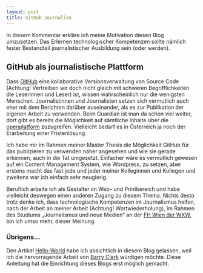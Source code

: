 ```yaml
---
layout: post
title: GitHub Journalism
---
```


In diesem Kommentar erkläre ich meine Motivation diesen Blog umzusetzen. Das Erlernen technologischer Kompetenzen sollte nämlich fester Bestandteil journalistischer Ausbildung sein (oder werden). 

## GitHub als journalistische Plattform

Dass [GitHub](http://github/) eine kollaborative Versionsverwaltung von Source Code (Achtung! Vertreiben wir doch nicht gleich mit schweren Begrifflichkeiten die Leserinnen und Leser) ist, wissen wahrscheinlich nur die wenigsten Menschen. Journalistinnen und Journalisten setzen sich vermutlich auch eher mit dem Berichten darüber auseinander, als es zur Publikation der eigenen Arbeit zu verwenden. Beim Guardian ist man da schon viel weiter, dort gibt es bereits die Möglichkeit auf sämtliche Inhalte über die [openplatform](http://open-platform.theguardian.com) zuzugreifen. Vielleicht bedarf es in Österreich ja noch der Erarbeitung einer Fristenlösung.

Ich habe mir im Rahmen meiner Master Thesis die Möglichkeit GitHub für das publizieren zu verwenden näher angesehen und wie sie gerade erkennen, auch in die Tat umgesetzt. Einfacher wäre es vermutlich gewesen auf ein Content Management System, wie Wordpress, zu setzen, aber erstens macht das fast jede und jeder meiner Kolleginnen und Kollegen und zweitens war ich einfach sehr neugierig.

Beruflich arbeite ich als Gestalter im Web- und Printbereich und habe vielleicht deswegen einen anderen Zugang zu diesem Thema. Nichts desto trotz denke ich, dass technologische Kompetenzen im Journalismus helfen, nach der Arbeit an meiner Arbeit (Achtung! Wortwiederholung), im Rahmen des Studiums „Journalismus und neue Medien“ an der [FH Wien der WKW](http://fh-wien.ac.at/), bin ich umso mehr, dieser Meinung.

### Übrigens…

Den Artikel [Hello-World](http://rianhammer.github.io/Hello-World/) habe ich absichtlich in diesem Blog gelassen, weil ich die hervorragende Arbeit von [Barry Clark](http://www.smashingmagazine.com/2014/08/01/build-blog-jekyll-github-pages/) würdigen möchte. Diese Anleitung hat die Einrichtung dieses Blogs erst möglich gemacht.



